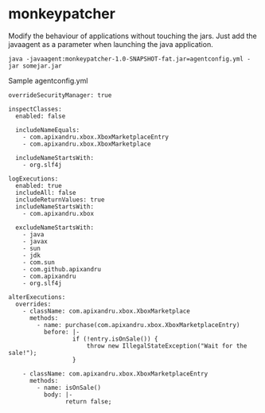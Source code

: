 # monkeypatcher

Modify the behaviour of applications without touching the jars. Just add the javaagent as a parameter when launching the java application.

    java -javaagent:monkeypatcher-1.0-SNAPSHOT-fat.jar=agentconfig.yml -jar somejar.jar

Sample agentconfig.yml

    overrideSecurityManager: true

    inspectClasses:
      enabled: false

      includeNameEquals:
        - com.apixandru.xbox.XboxMarketplaceEntry
        - com.apixandru.xbox.XboxMarketplace

      includeNameStartsWith:
        - org.slf4j

    logExecutions:
      enabled: true
      includeAll: false
      includeReturnValues: true
      includeNameStartsWith:
        - com.apixandru.xbox

      excludeNameStartsWith:
        - java
        - javax
        - sun
        - jdk
        - com.sun
        - com.github.apixandru
        - com.apixandru
        - org.slf4j

    alterExecutions:
      overrides:
        - className: com.apixandru.xbox.XboxMarketplace
          methods:
            - name: purchase(com.apixandru.xbox.XboxMarketplaceEntry)
              before: |-
                      if (!entry.isOnSale()) {
                          throw new IllegalStateException("Wait for the sale!");
                      }

        - className: com.apixandru.xbox.XboxMarketplaceEntry
          methods:
            - name: isOnSale()
              body: |-
                    return false;
